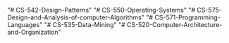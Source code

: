 "# CS-542-Design-Patterns" 
"# CS-550-Operating-Systems" 
"# CS-575-Design-and-Analysis-of-computer-Algorithms" 
"# CS-571-Programming-Languages" 
"# CS-535-Data-Mining" 
"# CS-520-Computer-Architecture-and-Organization" 
